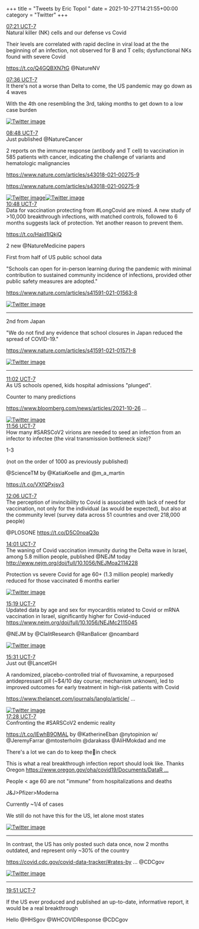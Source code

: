+++
title = "Tweets by Eric Topol " 
date = 2021-10-27T14:21:55+00:00
category = "Twitter"
+++
<div class="tweet"> 
<div class="profile"> 
<a href="https://twitter.com/erictopol/status/1453366353709002759" target="_blank" rel="noreferer">07:21 UCT-7</a> 
</div> 
<div class="content"> 
Natural killer (NK) cells and our defense vs Covid

Their levels are correlated with rapid decline in viral load at the the beginning of an infection, not observed for B and T cells; dysfunctional NKs found with severe Covid

https://t.co/Q4GQBXN7tG @NatureNV</div> 
</div> 
<div class="tweet"> 
<div class="profile"> 
<a href="https://twitter.com/erictopol/status/1453369956951674889" target="_blank" rel="noreferer">07:36 UCT-7</a> 
</div> 
<div class="content"> 
It there's not a worse than Delta to come, the US pandemic may go down as 4 waves

With the 4th one resembling the 3rd, taking months to get down to a low case burden </div> 
<a href="/twitter/erictopol/images/FCtniuDVIAAGN-q.jpg"  ><img src="/twitter/erictopol/images/FCtniuDVIAAGN-q.jpg" alt="Twitter image" ></img></a></div> 
<div class="tweet"> 
<div class="profile"> 
<a href="https://twitter.com/erictopol/status/1453388094099443712" target="_blank" rel="noreferer">08:48 UCT-7</a> 
</div> 
<div class="content"> 
Just published @NatureCancer 

2 reports on the immune response (antibody and T cell) to vaccination in 585 patients with cancer, indicating the challenge of variants and hematologic malignancies 

<a href="https://www.nature.com/articles/s43018-021-00275-9" target="_blank" rel="noreferer">https://www.nature.com/articles/s43018-021-00275-9</a> 


<a href="https://www.nature.com/articles/s43018-021-00275-9" target="_blank" rel="noreferer">https://www.nature.com/articles/s43018-021-00275-9</a> 
 </div> 
<a href="/twitter/erictopol/images/FCt4UJSVcAcO75q.jpg"  ><img src="/twitter/erictopol/images/FCt4UJSVcAcO75q.jpg" alt="Twitter image" ></img></a><a href="/twitter/erictopol/images/FCt4WFHVEAMiuVa.jpg"  ><img src="/twitter/erictopol/images/FCt4WFHVEAMiuVa.jpg" alt="Twitter image" ></img></a></div> 
<div class="tweet"> 
<div class="profile"> 
<a href="https://twitter.com/erictopol/status/1453418397388050433" target="_blank" rel="noreferer">10:48 UCT-7</a> 
</div> 
<div class="content"> 
Data for vaccination protecting from #LongCovid are mixed. A new study of &gt;10,000 breakthrough infections, with matched controls, followed to 6 months suggests lack of protection. Yet another reason to prevent them.

https://t.co/Haid1IQkjQ</div> 
</div> 
<div class="thread"> 
<div class="thread-content"> 
2 new @NatureMedicine papers

First from half of US public school data

"Schools can open for in-person learning during the pandemic with minimal contribution to sustained community incidence of infections, provided other public safety measures are adopted."

<a href="https://www.nature.com/articles/s41591-021-01563-8" target="_blank" rel="noreferer">https://www.nature.com/articles/s41591-021-01563-8</a> 
 </div> 
<a href="/twitter/erictopol/images/FCt9EUrVUAMMdsn.jpg"  ><img src="/twitter/erictopol/images/FCt9EUrVUAMMdsn.jpg" alt="Twitter image" ></img></a><hr><div class="thread-content"> 
2nd from Japan

"We do not find any evidence that school closures in Japan reduced the spread of COVID-19."

<a href="https://www.nature.com/articles/s41591-021-01571-8" target="_blank" rel="noreferer">https://www.nature.com/articles/s41591-021-01571-8</a> 
 </div> 
<a href="/twitter/erictopol/images/FCt9oy2VEAMKg7e.jpg"  ><img src="/twitter/erictopol/images/FCt9oy2VEAMKg7e.jpg" alt="Twitter image" ></img></a><hr><div class="profile"> 
<a href="https://twitter.com/erictopol/status/1453421832032247809" target="_blank" rel="noreferer">11:02 UCT-7</a> 
</div> 
<div class="content"> 
As US schools opened, kids hospital admissions "plunged". 

Counter to many predictions

<a href="https://www.bloomberg.com/news/articles/2021-10-26/pediatric-covid-hospital-visits-plunge-in-u-s-as-schools-reopen?utm_campaign=KHN%3A%20First%20Edition&utm_medium=email&_hsmi=175573134&_hsenc=p2ANqtz-_Uj6yMM087VcEHwpQnca8nGKHPGc-ZYwdS_pV_xAtlNq7y5L-hDkLVGAhVfdDbwRFtcg6dRfe3Bf3XcGjFvAWXGeTqTA&utm_content=175573134&utm_source=hs_email" target="_blank" rel="noreferer">https://www.bloomberg.com/news/articles/2021-10-26 ...</a> 
 </div> 
<a href="/twitter/erictopol/images/FCuWwkHVcAATCH3.jpg"  ><img src="/twitter/erictopol/images/FCuWwkHVcAATCH3.jpg" alt="Twitter image" ></img></a></div> 
<div class="tweet"> 
<div class="profile"> 
<a href="https://twitter.com/erictopol/status/1453435345517760513" target="_blank" rel="noreferer">11:56 UCT-7</a> 
</div> 
<div class="content"> 
How many #SARSCoV2 virions are needed to seed an infection from an infector to infectee (the viral transmission bottleneck size)?

1-3 

(not on the order of 1000 as previously published)

@ScienceTM by @KatiaKoelle and  @m_a_martin

https://t.co/VXfQPxjsv3</div> 
</div> 
<div class="tweet"> 
<div class="profile"> 
<a href="https://twitter.com/erictopol/status/1453438080564686851" target="_blank" rel="noreferer">12:06 UCT-7</a> 
</div> 
<div class="content"> 
The perception of invincibility to Covid is associated with lack of need for vaccination, not only for the individual (as would be expected), but also at the community level (survey data across 51 countries and over 218,000 people)

@PLOSONE https://t.co/D5C0noaQ3p</div> 
</div> 
<div class="tweet"> 
<div class="profile"> 
<a href="https://twitter.com/erictopol/status/1453466829263806465" target="_blank" rel="noreferer">14:01 UCT-7</a> 
</div> 
<div class="content"> 
The waning of Covid vaccination immunity during the Delta wave in Israel, among 5.8 million people, published @NEJM today <a href="http://www.nejm.org/doi/full/10.1056/NEJMoa2114228" target="_blank" rel="noreferer">http://www.nejm.org/doi/full/10.1056/NEJMoa2114228</a> 


Protection vs severe Covid for age 60+ (1.3 million people) markedly reduced for those vaccinated 6 months earlier </div> 
<a href="/twitter/erictopol/images/FCvALVkVUAYKhMf.jpg"  ><img src="/twitter/erictopol/images/FCvALVkVUAYKhMf.jpg" alt="Twitter image" ></img></a></div> 
<div class="tweet"> 
<div class="profile"> 
<a href="https://twitter.com/erictopol/status/1453486657173213185" target="_blank" rel="noreferer">15:19 UCT-7</a> 
</div> 
<div class="content"> 
Updated data by age and sex for myocarditis related to  Covid or mRNA vaccination in Israel, significantly higher for Covid-induced <a href="https://www.nejm.org/doi/full/10.1056/NEJMc2115045" target="_blank" rel="noreferer">https://www.nejm.org/doi/full/10.1056/NEJMc2115045</a> 


@NEJM by @ClalitResearch @RanBalicer @noambard </div> 
<a href="/twitter/erictopol/images/FCvRM8EVEAI3_Uu.jpg"  ><img src="/twitter/erictopol/images/FCvRM8EVEAI3_Uu.jpg" alt="Twitter image" ></img></a></div> 
<div class="tweet"> 
<div class="profile"> 
<a href="https://twitter.com/erictopol/status/1453489593668366339" target="_blank" rel="noreferer">15:31 UCT-7</a> 
</div> 
<div class="content"> 
Just out @LancetGH

A randomized, placebo-controlled trial of fluvoxamine, a repurposed antidepressant pill (~$4/10 day course; mechanism unknown), led to improved outcomes for early treatment in high-risk patients with Covid

 <a href="https://www.thelancet.com/journals/langlo/article/PIIS2214-109X(21)00448-4/fulltext" target="_blank" rel="noreferer">https://www.thelancet.com/journals/langlo/article/ ...</a> 
 </div> 
<a href="/twitter/erictopol/images/FCvTj2GVQAMsny3.jpg"  ><img src="/twitter/erictopol/images/FCvTj2GVQAMsny3.jpg" alt="Twitter image" ></img></a></div> 
<div class="tweet"> 
<div class="profile"> 
<a href="https://twitter.com/erictopol/status/1453519018875187201" target="_blank" rel="noreferer">17:28 UCT-7</a> 
</div> 
<div class="content"> 
Confronting the #SARSCoV2 endemic reality

https://t.co/lEwhB9OMAL by @KatherineEban @nytopinion w/ @JeremyFarrar @mtosterholm @darakass @AliHMokdad and me

There's a lot we can do to keep the🦠in check</div> 
</div> 
<div class="thread"> 
<div class="thread-content"> 
This is what a real breakthrough infection report should look like. Thanks Oregon <a href="https://www.oregon.gov/oha/covid19/Documents/DataReports/Breakthrough-Case-Report.pdf" target="_blank" rel="noreferer">https://www.oregon.gov/oha/covid19/Documents/DataR ...</a> 


People &lt; age 60 are not "immune" from hospitalizations and deaths

J&amp;J&gt;Pfizer&gt;Moderna

Currently ~1/4 of cases

We still do not have this for the US, let alone most states </div> 
<a href="/twitter/erictopol/images/FCvjxkqVIAA0vck.jpg"  ><img src="/twitter/erictopol/images/FCvjxkqVIAA0vck.jpg" alt="Twitter image" ></img></a><hr><div class="thread-content"> 
In contrast, the US has only posted such data once, now 2 months outdated, and represent only ~30% of the country

<a href="https://covid.cdc.gov/covid-data-tracker/#rates-by-vaccine-status" target="_blank" rel="noreferer">https://covid.cdc.gov/covid-data-tracker/#rates-by ...</a> 
 @CDCgov </div> 
<a href="/twitter/erictopol/images/FCwNPuUUUAIOxuO.jpg"  ><img src="/twitter/erictopol/images/FCwNPuUUUAIOxuO.jpg" alt="Twitter image" ></img></a><hr><div class="profile"> 
<a href="https://twitter.com/erictopol/status/1453554876886122500" target="_blank" rel="noreferer">19:51 UCT-7</a> 
</div> 
<div class="content"> 
If the US ever produced and published an up-to-date, informative report, it would be a real breakthrough 

Hello @HHSgov @WHCOVIDResponse @CDCgov</div> 
</div> 


